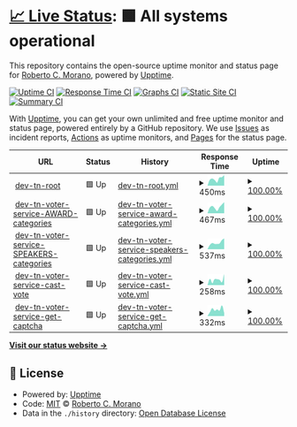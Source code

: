 # [📈 Live Status](https://rcmorano.github.io/upptime-poc): <!--live status--> **🟩 All systems operational**

This repository contains the open-source uptime monitor and status page for [Roberto C. Morano](https://www.linkedin.com/in/rcmorano/), powered by [Upptime](https://github.com/upptime/upptime).

[![Uptime CI](https://github.com/rcmorano/upptime-poc/workflows/Uptime%20CI/badge.svg)](https://github.com/rcmorano/upptime-poc/actions?query=workflow%3A%22Uptime+CI%22)
[![Response Time CI](https://github.com/rcmorano/upptime-poc/workflows/Response%20Time%20CI/badge.svg)](https://github.com/rcmorano/upptime-poc/actions?query=workflow%3A%22Response+Time+CI%22)
[![Graphs CI](https://github.com/rcmorano/upptime-poc/workflows/Graphs%20CI/badge.svg)](https://github.com/rcmorano/upptime-poc/actions?query=workflow%3A%22Graphs+CI%22)
[![Static Site CI](https://github.com/rcmorano/upptime-poc/workflows/Static%20Site%20CI/badge.svg)](https://github.com/rcmorano/upptime-poc/actions?query=workflow%3A%22Static+Site+CI%22)
[![Summary CI](https://github.com/rcmorano/upptime-poc/workflows/Summary%20CI/badge.svg)](https://github.com/rcmorano/upptime-poc/actions?query=workflow%3A%22Summary+CI%22)

With [Upptime](https://upptime.js.org), you can get your own unlimited and free uptime monitor and status page, powered entirely by a GitHub repository. We use [Issues](https://github.com/rcmorano/upptime-poc/issues) as incident reports, [Actions](https://github.com/rcmorano/upptime-poc/actions) as uptime monitors, and [Pages](https://rcmorano.github.io/upptime-poc) for the status page.

<!--start: status pages-->
<!-- This summary is generated by Upptime (https://github.com/upptime/upptime) -->
<!-- Do not edit this manually, your changes will be overwritten -->
<!-- prettier-ignore -->
| URL | Status | History | Response Time | Uptime |
| --- | ------ | ------- | ------------- | ------ |
| <img alt="" src="https://icons.duckduckgo.com/ip3/evoting-testnet.metadata.dev.cf-deployments.org.ico" height="13"> [dev-tn-root](https://evoting-testnet.metadata.dev.cf-deployments.org/) | 🟩 Up | [dev-tn-root.yml](https://github.com/rcmorano/upptime-poc/commits/HEAD/history/dev-tn-root.yml) | <details><summary><img alt="Response time graph" src="./graphs/dev-tn-root/response-time-week.png" height="20"> 450ms</summary><br><a href="https://rcmorano.github.io/upptime-poc/history/dev-tn-root"><img alt="Response time 376" src="https://img.shields.io/endpoint?url=https%3A%2F%2Fraw.githubusercontent.com%2Frcmorano%2Fupptime-poc%2FHEAD%2Fapi%2Fdev-tn-root%2Fresponse-time.json"></a><br><a href="https://rcmorano.github.io/upptime-poc/history/dev-tn-root"><img alt="24-hour response time 498" src="https://img.shields.io/endpoint?url=https%3A%2F%2Fraw.githubusercontent.com%2Frcmorano%2Fupptime-poc%2FHEAD%2Fapi%2Fdev-tn-root%2Fresponse-time-day.json"></a><br><a href="https://rcmorano.github.io/upptime-poc/history/dev-tn-root"><img alt="7-day response time 450" src="https://img.shields.io/endpoint?url=https%3A%2F%2Fraw.githubusercontent.com%2Frcmorano%2Fupptime-poc%2FHEAD%2Fapi%2Fdev-tn-root%2Fresponse-time-week.json"></a><br><a href="https://rcmorano.github.io/upptime-poc/history/dev-tn-root"><img alt="30-day response time 392" src="https://img.shields.io/endpoint?url=https%3A%2F%2Fraw.githubusercontent.com%2Frcmorano%2Fupptime-poc%2FHEAD%2Fapi%2Fdev-tn-root%2Fresponse-time-month.json"></a><br><a href="https://rcmorano.github.io/upptime-poc/history/dev-tn-root"><img alt="1-year response time 376" src="https://img.shields.io/endpoint?url=https%3A%2F%2Fraw.githubusercontent.com%2Frcmorano%2Fupptime-poc%2FHEAD%2Fapi%2Fdev-tn-root%2Fresponse-time-year.json"></a></details> | <details><summary><a href="https://rcmorano.github.io/upptime-poc/history/dev-tn-root">100.00%</a></summary><a href="https://rcmorano.github.io/upptime-poc/history/dev-tn-root"><img alt="All-time uptime 100.00%" src="https://img.shields.io/endpoint?url=https%3A%2F%2Fraw.githubusercontent.com%2Frcmorano%2Fupptime-poc%2FHEAD%2Fapi%2Fdev-tn-root%2Fuptime.json"></a><br><a href="https://rcmorano.github.io/upptime-poc/history/dev-tn-root"><img alt="24-hour uptime 100.00%" src="https://img.shields.io/endpoint?url=https%3A%2F%2Fraw.githubusercontent.com%2Frcmorano%2Fupptime-poc%2FHEAD%2Fapi%2Fdev-tn-root%2Fuptime-day.json"></a><br><a href="https://rcmorano.github.io/upptime-poc/history/dev-tn-root"><img alt="7-day uptime 100.00%" src="https://img.shields.io/endpoint?url=https%3A%2F%2Fraw.githubusercontent.com%2Frcmorano%2Fupptime-poc%2FHEAD%2Fapi%2Fdev-tn-root%2Fuptime-week.json"></a><br><a href="https://rcmorano.github.io/upptime-poc/history/dev-tn-root"><img alt="30-day uptime 100.00%" src="https://img.shields.io/endpoint?url=https%3A%2F%2Fraw.githubusercontent.com%2Frcmorano%2Fupptime-poc%2FHEAD%2Fapi%2Fdev-tn-root%2Fuptime-month.json"></a><br><a href="https://rcmorano.github.io/upptime-poc/history/dev-tn-root"><img alt="1-year uptime 100.00%" src="https://img.shields.io/endpoint?url=https%3A%2F%2Fraw.githubusercontent.com%2Frcmorano%2Fupptime-poc%2FHEAD%2Fapi%2Fdev-tn-root%2Fuptime-year.json"></a></details>
| <img alt="" src="https://icons.duckduckgo.com/ip3/evoting-testnet.metadata.dev.cf-deployments.org.ico" height="13"> [dev-tn-voter-service-AWARD-categories](https://evoting-testnet.metadata.dev.cf-deployments.org/api/reference/categories/M4ep/AWARD) | 🟩 Up | [dev-tn-voter-service-award-categories.yml](https://github.com/rcmorano/upptime-poc/commits/HEAD/history/dev-tn-voter-service-award-categories.yml) | <details><summary><img alt="Response time graph" src="./graphs/dev-tn-voter-service-award-categories/response-time-week.png" height="20"> 467ms</summary><br><a href="https://rcmorano.github.io/upptime-poc/history/dev-tn-voter-service-award-categories"><img alt="Response time 465" src="https://img.shields.io/endpoint?url=https%3A%2F%2Fraw.githubusercontent.com%2Frcmorano%2Fupptime-poc%2FHEAD%2Fapi%2Fdev-tn-voter-service-award-categories%2Fresponse-time.json"></a><br><a href="https://rcmorano.github.io/upptime-poc/history/dev-tn-voter-service-award-categories"><img alt="24-hour response time 414" src="https://img.shields.io/endpoint?url=https%3A%2F%2Fraw.githubusercontent.com%2Frcmorano%2Fupptime-poc%2FHEAD%2Fapi%2Fdev-tn-voter-service-award-categories%2Fresponse-time-day.json"></a><br><a href="https://rcmorano.github.io/upptime-poc/history/dev-tn-voter-service-award-categories"><img alt="7-day response time 467" src="https://img.shields.io/endpoint?url=https%3A%2F%2Fraw.githubusercontent.com%2Frcmorano%2Fupptime-poc%2FHEAD%2Fapi%2Fdev-tn-voter-service-award-categories%2Fresponse-time-week.json"></a><br><a href="https://rcmorano.github.io/upptime-poc/history/dev-tn-voter-service-award-categories"><img alt="30-day response time 446" src="https://img.shields.io/endpoint?url=https%3A%2F%2Fraw.githubusercontent.com%2Frcmorano%2Fupptime-poc%2FHEAD%2Fapi%2Fdev-tn-voter-service-award-categories%2Fresponse-time-month.json"></a><br><a href="https://rcmorano.github.io/upptime-poc/history/dev-tn-voter-service-award-categories"><img alt="1-year response time 465" src="https://img.shields.io/endpoint?url=https%3A%2F%2Fraw.githubusercontent.com%2Frcmorano%2Fupptime-poc%2FHEAD%2Fapi%2Fdev-tn-voter-service-award-categories%2Fresponse-time-year.json"></a></details> | <details><summary><a href="https://rcmorano.github.io/upptime-poc/history/dev-tn-voter-service-award-categories">100.00%</a></summary><a href="https://rcmorano.github.io/upptime-poc/history/dev-tn-voter-service-award-categories"><img alt="All-time uptime 78.55%" src="https://img.shields.io/endpoint?url=https%3A%2F%2Fraw.githubusercontent.com%2Frcmorano%2Fupptime-poc%2FHEAD%2Fapi%2Fdev-tn-voter-service-award-categories%2Fuptime.json"></a><br><a href="https://rcmorano.github.io/upptime-poc/history/dev-tn-voter-service-award-categories"><img alt="24-hour uptime 100.00%" src="https://img.shields.io/endpoint?url=https%3A%2F%2Fraw.githubusercontent.com%2Frcmorano%2Fupptime-poc%2FHEAD%2Fapi%2Fdev-tn-voter-service-award-categories%2Fuptime-day.json"></a><br><a href="https://rcmorano.github.io/upptime-poc/history/dev-tn-voter-service-award-categories"><img alt="7-day uptime 100.00%" src="https://img.shields.io/endpoint?url=https%3A%2F%2Fraw.githubusercontent.com%2Frcmorano%2Fupptime-poc%2FHEAD%2Fapi%2Fdev-tn-voter-service-award-categories%2Fuptime-week.json"></a><br><a href="https://rcmorano.github.io/upptime-poc/history/dev-tn-voter-service-award-categories"><img alt="30-day uptime 70.19%" src="https://img.shields.io/endpoint?url=https%3A%2F%2Fraw.githubusercontent.com%2Frcmorano%2Fupptime-poc%2FHEAD%2Fapi%2Fdev-tn-voter-service-award-categories%2Fuptime-month.json"></a><br><a href="https://rcmorano.github.io/upptime-poc/history/dev-tn-voter-service-award-categories"><img alt="1-year uptime 78.55%" src="https://img.shields.io/endpoint?url=https%3A%2F%2Fraw.githubusercontent.com%2Frcmorano%2Fupptime-poc%2FHEAD%2Fapi%2Fdev-tn-voter-service-award-categories%2Fuptime-year.json"></a></details>
| <img alt="" src="https://icons.duckduckgo.com/ip3/evoting-testnet.metadata.dev.cf-deployments.org.ico" height="13"> [dev-tn-voter-service-SPEAKERS-categories](https://evoting-testnet.metadata.dev.cf-deployments.org/api/reference/categories/M4ep/SPEAKER) | 🟩 Up | [dev-tn-voter-service-speakers-categories.yml](https://github.com/rcmorano/upptime-poc/commits/HEAD/history/dev-tn-voter-service-speakers-categories.yml) | <details><summary><img alt="Response time graph" src="./graphs/dev-tn-voter-service-speakers-categories/response-time-week.png" height="20"> 537ms</summary><br><a href="https://rcmorano.github.io/upptime-poc/history/dev-tn-voter-service-speakers-categories"><img alt="Response time 441" src="https://img.shields.io/endpoint?url=https%3A%2F%2Fraw.githubusercontent.com%2Frcmorano%2Fupptime-poc%2FHEAD%2Fapi%2Fdev-tn-voter-service-speakers-categories%2Fresponse-time.json"></a><br><a href="https://rcmorano.github.io/upptime-poc/history/dev-tn-voter-service-speakers-categories"><img alt="24-hour response time 385" src="https://img.shields.io/endpoint?url=https%3A%2F%2Fraw.githubusercontent.com%2Frcmorano%2Fupptime-poc%2FHEAD%2Fapi%2Fdev-tn-voter-service-speakers-categories%2Fresponse-time-day.json"></a><br><a href="https://rcmorano.github.io/upptime-poc/history/dev-tn-voter-service-speakers-categories"><img alt="7-day response time 537" src="https://img.shields.io/endpoint?url=https%3A%2F%2Fraw.githubusercontent.com%2Frcmorano%2Fupptime-poc%2FHEAD%2Fapi%2Fdev-tn-voter-service-speakers-categories%2Fresponse-time-week.json"></a><br><a href="https://rcmorano.github.io/upptime-poc/history/dev-tn-voter-service-speakers-categories"><img alt="30-day response time 476" src="https://img.shields.io/endpoint?url=https%3A%2F%2Fraw.githubusercontent.com%2Frcmorano%2Fupptime-poc%2FHEAD%2Fapi%2Fdev-tn-voter-service-speakers-categories%2Fresponse-time-month.json"></a><br><a href="https://rcmorano.github.io/upptime-poc/history/dev-tn-voter-service-speakers-categories"><img alt="1-year response time 441" src="https://img.shields.io/endpoint?url=https%3A%2F%2Fraw.githubusercontent.com%2Frcmorano%2Fupptime-poc%2FHEAD%2Fapi%2Fdev-tn-voter-service-speakers-categories%2Fresponse-time-year.json"></a></details> | <details><summary><a href="https://rcmorano.github.io/upptime-poc/history/dev-tn-voter-service-speakers-categories">100.00%</a></summary><a href="https://rcmorano.github.io/upptime-poc/history/dev-tn-voter-service-speakers-categories"><img alt="All-time uptime 99.96%" src="https://img.shields.io/endpoint?url=https%3A%2F%2Fraw.githubusercontent.com%2Frcmorano%2Fupptime-poc%2FHEAD%2Fapi%2Fdev-tn-voter-service-speakers-categories%2Fuptime.json"></a><br><a href="https://rcmorano.github.io/upptime-poc/history/dev-tn-voter-service-speakers-categories"><img alt="24-hour uptime 100.00%" src="https://img.shields.io/endpoint?url=https%3A%2F%2Fraw.githubusercontent.com%2Frcmorano%2Fupptime-poc%2FHEAD%2Fapi%2Fdev-tn-voter-service-speakers-categories%2Fuptime-day.json"></a><br><a href="https://rcmorano.github.io/upptime-poc/history/dev-tn-voter-service-speakers-categories"><img alt="7-day uptime 100.00%" src="https://img.shields.io/endpoint?url=https%3A%2F%2Fraw.githubusercontent.com%2Frcmorano%2Fupptime-poc%2FHEAD%2Fapi%2Fdev-tn-voter-service-speakers-categories%2Fuptime-week.json"></a><br><a href="https://rcmorano.github.io/upptime-poc/history/dev-tn-voter-service-speakers-categories"><img alt="30-day uptime 100.00%" src="https://img.shields.io/endpoint?url=https%3A%2F%2Fraw.githubusercontent.com%2Frcmorano%2Fupptime-poc%2FHEAD%2Fapi%2Fdev-tn-voter-service-speakers-categories%2Fuptime-month.json"></a><br><a href="https://rcmorano.github.io/upptime-poc/history/dev-tn-voter-service-speakers-categories"><img alt="1-year uptime 99.96%" src="https://img.shields.io/endpoint?url=https%3A%2F%2Fraw.githubusercontent.com%2Frcmorano%2Fupptime-poc%2FHEAD%2Fapi%2Fdev-tn-voter-service-speakers-categories%2Fuptime-year.json"></a></details>
| <img alt="" src="https://icons.duckduckgo.com/ip3/evoting-testnet.metadata.dev.cf-deployments.org.ico" height="13"> [dev-tn-voter-service-cast-vote](https://evoting-testnet.metadata.dev.cf-deployments.org/api/voting/cast-vote) | 🟩 Up | [dev-tn-voter-service-cast-vote.yml](https://github.com/rcmorano/upptime-poc/commits/HEAD/history/dev-tn-voter-service-cast-vote.yml) | <details><summary><img alt="Response time graph" src="./graphs/dev-tn-voter-service-cast-vote/response-time-week.png" height="20"> 258ms</summary><br><a href="https://rcmorano.github.io/upptime-poc/history/dev-tn-voter-service-cast-vote"><img alt="Response time 297" src="https://img.shields.io/endpoint?url=https%3A%2F%2Fraw.githubusercontent.com%2Frcmorano%2Fupptime-poc%2FHEAD%2Fapi%2Fdev-tn-voter-service-cast-vote%2Fresponse-time.json"></a><br><a href="https://rcmorano.github.io/upptime-poc/history/dev-tn-voter-service-cast-vote"><img alt="24-hour response time 76" src="https://img.shields.io/endpoint?url=https%3A%2F%2Fraw.githubusercontent.com%2Frcmorano%2Fupptime-poc%2FHEAD%2Fapi%2Fdev-tn-voter-service-cast-vote%2Fresponse-time-day.json"></a><br><a href="https://rcmorano.github.io/upptime-poc/history/dev-tn-voter-service-cast-vote"><img alt="7-day response time 258" src="https://img.shields.io/endpoint?url=https%3A%2F%2Fraw.githubusercontent.com%2Frcmorano%2Fupptime-poc%2FHEAD%2Fapi%2Fdev-tn-voter-service-cast-vote%2Fresponse-time-week.json"></a><br><a href="https://rcmorano.github.io/upptime-poc/history/dev-tn-voter-service-cast-vote"><img alt="30-day response time 285" src="https://img.shields.io/endpoint?url=https%3A%2F%2Fraw.githubusercontent.com%2Frcmorano%2Fupptime-poc%2FHEAD%2Fapi%2Fdev-tn-voter-service-cast-vote%2Fresponse-time-month.json"></a><br><a href="https://rcmorano.github.io/upptime-poc/history/dev-tn-voter-service-cast-vote"><img alt="1-year response time 297" src="https://img.shields.io/endpoint?url=https%3A%2F%2Fraw.githubusercontent.com%2Frcmorano%2Fupptime-poc%2FHEAD%2Fapi%2Fdev-tn-voter-service-cast-vote%2Fresponse-time-year.json"></a></details> | <details><summary><a href="https://rcmorano.github.io/upptime-poc/history/dev-tn-voter-service-cast-vote">100.00%</a></summary><a href="https://rcmorano.github.io/upptime-poc/history/dev-tn-voter-service-cast-vote"><img alt="All-time uptime 100.00%" src="https://img.shields.io/endpoint?url=https%3A%2F%2Fraw.githubusercontent.com%2Frcmorano%2Fupptime-poc%2FHEAD%2Fapi%2Fdev-tn-voter-service-cast-vote%2Fuptime.json"></a><br><a href="https://rcmorano.github.io/upptime-poc/history/dev-tn-voter-service-cast-vote"><img alt="24-hour uptime 100.00%" src="https://img.shields.io/endpoint?url=https%3A%2F%2Fraw.githubusercontent.com%2Frcmorano%2Fupptime-poc%2FHEAD%2Fapi%2Fdev-tn-voter-service-cast-vote%2Fuptime-day.json"></a><br><a href="https://rcmorano.github.io/upptime-poc/history/dev-tn-voter-service-cast-vote"><img alt="7-day uptime 100.00%" src="https://img.shields.io/endpoint?url=https%3A%2F%2Fraw.githubusercontent.com%2Frcmorano%2Fupptime-poc%2FHEAD%2Fapi%2Fdev-tn-voter-service-cast-vote%2Fuptime-week.json"></a><br><a href="https://rcmorano.github.io/upptime-poc/history/dev-tn-voter-service-cast-vote"><img alt="30-day uptime 100.00%" src="https://img.shields.io/endpoint?url=https%3A%2F%2Fraw.githubusercontent.com%2Frcmorano%2Fupptime-poc%2FHEAD%2Fapi%2Fdev-tn-voter-service-cast-vote%2Fuptime-month.json"></a><br><a href="https://rcmorano.github.io/upptime-poc/history/dev-tn-voter-service-cast-vote"><img alt="1-year uptime 100.00%" src="https://img.shields.io/endpoint?url=https%3A%2F%2Fraw.githubusercontent.com%2Frcmorano%2Fupptime-poc%2FHEAD%2Fapi%2Fdev-tn-voter-service-cast-vote%2Fuptime-year.json"></a></details>
| <img alt="" src="https://icons.duckduckgo.com/ip3/evoting-testnet.metadata.dev.cf-deployments.org.ico" height="13"> [dev-tn-voter-service-get-captcha](https://evoting-testnet.metadata.dev.cf-deployments.org/captcha) | 🟩 Up | [dev-tn-voter-service-get-captcha.yml](https://github.com/rcmorano/upptime-poc/commits/HEAD/history/dev-tn-voter-service-get-captcha.yml) | <details><summary><img alt="Response time graph" src="./graphs/dev-tn-voter-service-get-captcha/response-time-week.png" height="20"> 332ms</summary><br><a href="https://rcmorano.github.io/upptime-poc/history/dev-tn-voter-service-get-captcha"><img alt="Response time 288" src="https://img.shields.io/endpoint?url=https%3A%2F%2Fraw.githubusercontent.com%2Frcmorano%2Fupptime-poc%2FHEAD%2Fapi%2Fdev-tn-voter-service-get-captcha%2Fresponse-time.json"></a><br><a href="https://rcmorano.github.io/upptime-poc/history/dev-tn-voter-service-get-captcha"><img alt="24-hour response time 282" src="https://img.shields.io/endpoint?url=https%3A%2F%2Fraw.githubusercontent.com%2Frcmorano%2Fupptime-poc%2FHEAD%2Fapi%2Fdev-tn-voter-service-get-captcha%2Fresponse-time-day.json"></a><br><a href="https://rcmorano.github.io/upptime-poc/history/dev-tn-voter-service-get-captcha"><img alt="7-day response time 332" src="https://img.shields.io/endpoint?url=https%3A%2F%2Fraw.githubusercontent.com%2Frcmorano%2Fupptime-poc%2FHEAD%2Fapi%2Fdev-tn-voter-service-get-captcha%2Fresponse-time-week.json"></a><br><a href="https://rcmorano.github.io/upptime-poc/history/dev-tn-voter-service-get-captcha"><img alt="30-day response time 268" src="https://img.shields.io/endpoint?url=https%3A%2F%2Fraw.githubusercontent.com%2Frcmorano%2Fupptime-poc%2FHEAD%2Fapi%2Fdev-tn-voter-service-get-captcha%2Fresponse-time-month.json"></a><br><a href="https://rcmorano.github.io/upptime-poc/history/dev-tn-voter-service-get-captcha"><img alt="1-year response time 288" src="https://img.shields.io/endpoint?url=https%3A%2F%2Fraw.githubusercontent.com%2Frcmorano%2Fupptime-poc%2FHEAD%2Fapi%2Fdev-tn-voter-service-get-captcha%2Fresponse-time-year.json"></a></details> | <details><summary><a href="https://rcmorano.github.io/upptime-poc/history/dev-tn-voter-service-get-captcha">100.00%</a></summary><a href="https://rcmorano.github.io/upptime-poc/history/dev-tn-voter-service-get-captcha"><img alt="All-time uptime 99.50%" src="https://img.shields.io/endpoint?url=https%3A%2F%2Fraw.githubusercontent.com%2Frcmorano%2Fupptime-poc%2FHEAD%2Fapi%2Fdev-tn-voter-service-get-captcha%2Fuptime.json"></a><br><a href="https://rcmorano.github.io/upptime-poc/history/dev-tn-voter-service-get-captcha"><img alt="24-hour uptime 100.00%" src="https://img.shields.io/endpoint?url=https%3A%2F%2Fraw.githubusercontent.com%2Frcmorano%2Fupptime-poc%2FHEAD%2Fapi%2Fdev-tn-voter-service-get-captcha%2Fuptime-day.json"></a><br><a href="https://rcmorano.github.io/upptime-poc/history/dev-tn-voter-service-get-captcha"><img alt="7-day uptime 100.00%" src="https://img.shields.io/endpoint?url=https%3A%2F%2Fraw.githubusercontent.com%2Frcmorano%2Fupptime-poc%2FHEAD%2Fapi%2Fdev-tn-voter-service-get-captcha%2Fuptime-week.json"></a><br><a href="https://rcmorano.github.io/upptime-poc/history/dev-tn-voter-service-get-captcha"><img alt="30-day uptime 100.00%" src="https://img.shields.io/endpoint?url=https%3A%2F%2Fraw.githubusercontent.com%2Frcmorano%2Fupptime-poc%2FHEAD%2Fapi%2Fdev-tn-voter-service-get-captcha%2Fuptime-month.json"></a><br><a href="https://rcmorano.github.io/upptime-poc/history/dev-tn-voter-service-get-captcha"><img alt="1-year uptime 99.50%" src="https://img.shields.io/endpoint?url=https%3A%2F%2Fraw.githubusercontent.com%2Frcmorano%2Fupptime-poc%2FHEAD%2Fapi%2Fdev-tn-voter-service-get-captcha%2Fuptime-year.json"></a></details>

<!--end: status pages-->

[**Visit our status website →**](https://rcmorano.github.io/upptime-poc)

## 📄 License

- Powered by: [Upptime](https://github.com/upptime/upptime)
- Code: [MIT](./LICENSE) © [Roberto C. Morano](https://www.linkedin.com/in/rcmorano/)
- Data in the `./history` directory: [Open Database License](https://opendatacommons.org/licenses/odbl/1-0/)
